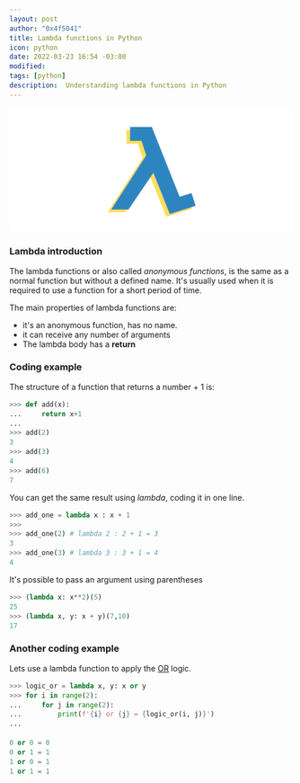 ```yaml
---
layout: post
author: "0x4f5041"
title: Lambda functions in Python
icon: python
date: 2022-03-23 16:54 -03:00
modified: 
tags: [python]
description:  Understanding lambda functions in Python
---
```


![Working with lambda functions in Python](images/lambda-banner.png)

### Lambda introduction
The lambda functions or also called _anonymous functions_, is the same as a normal function but without a defined name.
It's usually used when it is required to use a function for a short period of time.

The main properties of lambda functions are:

- it's an anonymous function, has no name.
- it can receive any number of arguments
- The lambda body has a **return**

### Coding example
The structure of a function that returns a number + 1 is:
```python
>>> def add(x):
...     return x+1
...
>>> add(2)
3
>>> add(3)
4
>>> add(6)
7
```

You can get the same result using *lambda*, coding it in one line.

```python
>>> add_one = lambda x : x + 1
>>>
>>> add_one(2) # lambda 2 : 2 + 1 = 3
3
>>> add_one(3) # lambda 3 : 3 + 1 = 4
4
```

It's possible to pass an argument using parentheses
```python
>>> (lambda x: x**2)(5)
25
>>> (lambda x, y: x + y)(7,10)
17
```

### Another coding example

Lets use a lambda function to apply the [OR](https://en.wikipedia.org/wiki/Logical_disjunction) logic.

```python
>>> logic_or = lambda x, y: x or y
>>> for i in range(2):
...     for j in range(2):
...         print(f'{i} or {j} = {logic_or(i, j)}')
...

0 or 0 = 0
0 or 1 = 1
1 or 0 = 1
1 or 1 = 1
```
